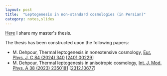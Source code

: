 ```yaml
---
layout: post
title:  "Leptogenesis in non-standard cosmologies (in Persian)"
category: notes,slides
---
```

[Here][thesis] I share my master's thesis.

The thesis has been constructed upon the following papers:
+ M. Dehpour, Thermal leptogenesis in nonextensive cosmology, [Eur. Phys. J. C 84 (2024) 340][nonextensive] [[2401.00229][nonextensive-arxiv]]
+ M. Dehpour, Thermal leptogenesis in anisotropic cosmology, [Int. J. Mod. Phys. A 38 (2023) 2350181][anisotropic] [[2312.10677][anisotropic-arxiv]]

[thesis]: https://dehpour.github.io/2024-01-09-leptogenesis-in-non-standard-cosmologies/main.pdf

[nonextensive]: https://doi.org/10.1140/epjc/s10052-024-12697-7
[nonextensive-arxiv]: https://arxiv.org/abs/2401.00229

[anisotropic]: https://doi.org/10.1142/S0217751X23501816
[anisotropic-arxiv]: https://arxiv.org/abs/2312.10677
